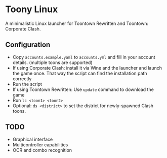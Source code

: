 # Toony Linux

A minimalistic Linux launcher for Toontown Rewritten and Toontown: Corporate Clash.

## Configuration

* Copy `accounts.example.yaml` to `accounts.yml` and fill in your account details.
  (multiple toons are supported)
* If using Corporate Clash: install it via Wine and the launcher and launch the game
  once. That way the script can find the installation path correctly
* Run the script
* If using Toontown Rewritten: Use `update` command to download the game
* Run `lc <toon1> <toon2>`
* Optional: `ds <district>` to set the district for newly-spawned Clash toons.

## TODO

* Graphical interface
* Multicontroller capabilities
* OCR and combo recognition